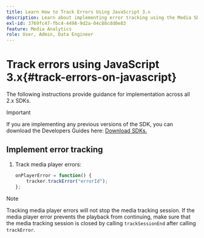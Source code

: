 ```yaml
---
title: Learn How to Track Errors Using JavaScript 3.x
description: Learn about implementing error tracking using the Media SDK in browser apps (JS).
exl-id: 3769fc47-fbc4-4498-9d2a-04c88cdd0e83
feature: Media Analytics
role: User, Admin, Data Engineer
---
```

# Track errors using JavaScript 3.x{#track-errors-on-javascript}

The following instructions provide guidance for implementation across all 2.x SDKs.

>[!IMPORTANT]
>
>If you are implementing any previous versions of the SDK, you can download the Developers Guides here: [Download SDKs.](/help/getting-started/download-sdks.md)

## Implement error tracking

1. Track media player errors:

    ```js
    onPlayerError = function() {
        tracker.trackError("errorId");
    };
    ```

>[!NOTE]
>
>Tracking media player errors will not stop the media tracking session. If the media player error prevents the playback from continuing, make sure that the media tracking session is closed by calling `trackSessionEnd` after calling `trackError`.
